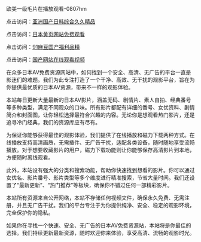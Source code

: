 欧美一级毛片在播放观看-0807hm

点击访问：<a href="https://heiliaoxwd5i8.pages.dev">亚洲国产日韩综合久久精品</a>

点击访问：<a href="https://heiliaoxqkkct.pages.dev">日本黄页网站免费观看</a>

点击访问：<a href="https://heiliaowt0d7p.pages.dev">91麻豆国产福利品精</a>

点击访问：<a href="https://heiliaoga6s9v.pages.dev">国产网站在线观看视频</a>


在众多日本AV免费资源网站中，如何找到一个安全、高清、无广告的平台一直是影迷们的难题。我们为此专注打造了一个干净、高效、无干扰的观影平台，旨在为你提供最优质的日本AV资源，带来不一样的观影体验。

本站每日更新大量最新的日本AV影片，涵盖无码、剧情片、素人自拍、经典番号等多种类型，满足不同观众的口味。所有影片都配有详细的番号、女优资料、剧情简介和封面图，让你轻松选择最符合兴趣的内容。无论你是想观看热门影片，还是追寻冷门经典，我们的资源库应有尽有。

为保证你能够获得最佳的观影体验，我们提供了在线播放和磁力下载两种方式。在线播放支持高清画质，无需插件、无广告干扰，适配各类设备，随时随地享受流畅播放。对于想要收藏影片的用户，磁力下载功能则让你能够保存高清影片到本地，方便随时离线观看。

此外，本站设有强大的分类和搜索功能，帮助你快速找到想看的影片。你可以通过女优名、影片番号、影片类型等多个维度进行精准搜索，节省大量时间。我们还设置了“最新更新”、“热门推荐”等板块，确保你不错过任何一部精彩影片。

本站所有资源来自公开网络，本站不存储任何视频文件，确保永久免费、无需注册，并且无广告干扰。我们的平台专注于为你提供纯净、安全、稳定的观影环境，完全保护你的隐私。

如果你在寻找一个快速、安全、无广告的日本AV免费资源站，本站将是你最佳的选择。我们持续更新最新资源，随时欢迎你来体验，享受高清、流畅的观影时光。


<span style="display:none;">[Canonical link](https://github.com/ss00026/74088 ）</span>
